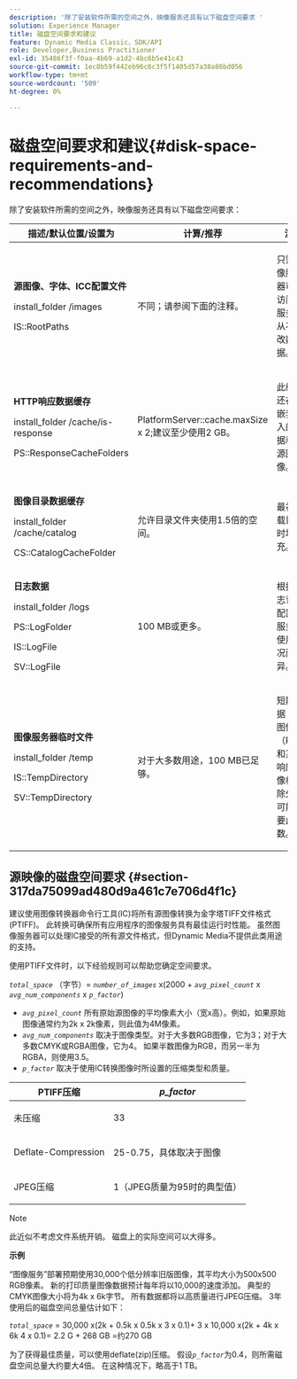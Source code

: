 ```yaml
---
description: '除了安装软件所需的空间之外，映像服务还具有以下磁盘空间要求 '
solution: Experience Manager
title: 磁盘空间要求和建议
feature: Dynamic Media Classic，SDK/API
role: Developer,Business Practitioner
exl-id: 35486f3f-f0aa-4b69-a1d2-4bc6b5e41c43
source-git-commit: 1ec8b59f442eb96c6c3f5f1405d57a38a86bd056
workflow-type: tm+mt
source-wordcount: '509'
ht-degree: 0%

---
```


# 磁盘空间要求和建议{#disk-space-requirements-and-recommendations}

除了安装软件所需的空间之外，映像服务还具有以下磁盘空间要求：

<table id="table_0AE363AB76304F258A19E43500FE8423"> 
 <thead> 
  <tr> 
   <th class="entry"> <b>描述/默认位置/设置为</b> </th> 
   <th class="entry"> <b>计算/推荐</b> </th> 
   <th class="entry"> <b>注释</b> </th> 
  </tr> 
 </thead>
 <tbody> 
  <tr> 
   <td> <p><b>源图像、字体、ICC配置文件</b> </p> <p> <span class="filepath"> <span class="varname"> install_folder </span>/images  </span> <span class="codeph"></span> </p> <p> <span class="codeph"> IS::RootPaths  </span> </p> </td> 
   <td> <p>不同；请参阅下面的注释。 </p> </td> 
   <td> <p>只需图像服务器可以访问；服务器从不修改数据。 </p> </td> 
  </tr> 
  <tr> 
   <td> <p><b>HTTP响应数据缓存</b> </p> <p> <span class="filepath"> <span class="varname"> install_folder  </span>/cache/is-response  </span> </p> <p> <span class="codeph"> PS::ResponseCacheFolders  </span> </p> </td> 
   <td> <p> <span class="codeph"> PlatformServer::cache.maxSize  </span> x 2;建议至少使用2 GB。 </p> </td> 
   <td> <p>此缓存还存储嵌套/嵌入的数据和外源图像。 </p> </td> 
  </tr> 
  <tr> 
   <td> <p><b>图像目录数据缓存</b> </p> <p> <span class="filepath"> <span class="varname"> install_folder  </span>/cache/catalog  </span> </p> <p> <span class="codeph"> CS::CatalogCacheFolder  </span> </p> </td> 
   <td> <p>允许目录文件夹使用1.5倍的空间。 </p> </td> 
   <td> <p>最初加载目录时填充。 </p> </td> 
  </tr> 
  <tr> 
   <td> <p><b>日志数据</b> </p> <p> <span class="filepath"> <span class="varname"> install_folder </span>/logs  </span> </p> <p> <span class="codeph"> PS::LogFolder  </span> </p> <p> <span class="codeph"> IS::LogFile  </span> </p> <p> <span class="codeph"> SV::LogFile  </span> </p> </td> 
   <td> <p>100 MB或更多。 </p> </td> 
   <td> <p>根据日志记录配置和服务器使用情况而异。 </p> </td> 
  </tr> 
  <tr> 
   <td> <p><b>图像服务器临时文件</b> </p> <p> <span class="filepath"> <span class="varname"> install_folder </span>/temp  </span> </p> <p> <span class="codeph"> IS::TempDirectory  </span> </p> <p> <span class="codeph"> SV::TempDirectory  </span> </p> </td> 
   <td> <p>对于大多数用途，100 MB已足够。 </p> </td> 
   <td> <p>短期数据；源图像（PTIFF和某些响应图像格式除外）可能需要此参数。 </p> </td> 
  </tr> 
 </tbody> 
</table>

## 源映像的磁盘空间要求 {#section-317da75099ad480d9a461c7e706d4f1c}

建议使用图像转换器命令行工具(IC)将所有源图像转换为金字塔TIFF文件格式(PTIFF)。 此转换可确保所有应用程序的图像服务具有最佳运行时性能。 虽然图像服务器可以处理IC接受的所有源文件格式，但Dynamic Media不提供此类用途的支持。

使用PTIFF文件时，以下经验规则可以帮助您确定空间要求。

*`total_space`* （字节）=  *`number_of_images`* x(2000 +  *`avg_pixel_count`* x  *`avg_num_components`* x  *`p_factor`*)

* *`avg_pixel_count`* 所有原始源图像的平均像素大小（宽x高）。例如，如果原始图像通常约为2k x 2k像素，则此值为4M像素。
* *`avg_num_components`* 取决于图像类型。对于大多数RGB图像，它为3；对于大多数CMYK或RGBA图像，它为4。 如果半数图像为RGB，而另一半为RGBA，则使用3.5。
* *`p_factor`* 取决于使用IC转换图像时所设置的压缩类型和质量。

<table id="table_89995BECF30243569954819D07DA2A2F"> 
 <thead> 
  <tr> 
   <th class="entry"> <b>PTIFF压缩</b> </th> 
   <th class="entry"> <b><i>p_factor</i></b> </th> 
  </tr> 
 </thead>
 <tbody> 
  <tr> 
   <td> <p>未压缩 </p> </td> 
   <td> <p> 33 </p> </td> 
  </tr> 
  <tr> 
   <td> <p>Deflate-Compression </p> </td> 
   <td> <p> 25-0.75，具体取决于图像 </p> </td> 
  </tr> 
  <tr> 
   <td> <p>JPEG压缩 </p> </td> 
   <td> <p> 1（JPEG质量为95时的典型值） </p> </td> 
  </tr> 
 </tbody> 
</table>

>[!NOTE]
>
>此近似不考虑文件系统开销。 磁盘上的实际空间可以大得多。

**示例**

“图像服务”部署预期使用30,000个低分辨率旧版图像，其平均大小为500x500 RGB像素。 新的打印质量图像数据预计每年将以10,000的速度添加。 典型的CMYK图像大小将为4k x 6k字节。 所有数据都将以高质量进行JPEG压缩。 3年使用后的磁盘空间总量估计如下：

*`total_space`* = 30,000 x(2k + 0.5k x 0.5k x 3 x 0.1)+ 3 x 10,000 x(2k + 4k x 6k 4 x 0.1)= 2.2 G + 268 GB =约270 GB

为了获得最佳质量，可以使用deflate(zip)压缩。 假设&#x200B;*`p_factor`*&#x200B;为0.4，则所需磁盘空间总量大约要大4倍。 在这种情况下，略高于1 TB。
